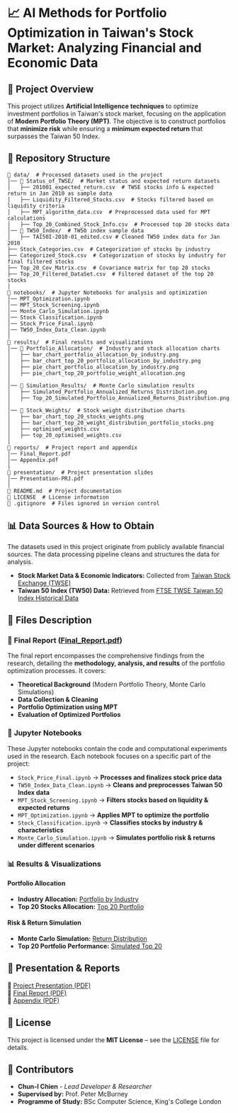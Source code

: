 # 📈 AI Methods for Portfolio Optimization in Taiwan's Stock Market: Analyzing Financial and Economic Data

## 📌 Project Overview
This project utilizes **Artificial Intelligence techniques** to optimize investment portfolios in Taiwan's stock market, focusing on the application of **Modern Portfolio Theory (MPT)**. The objective is to construct portfolios that **minimize risk** while ensuring a **minimum expected return** that surpasses the Taiwan 50 Index.

## 📂 Repository Structure
```
📂 data/  # Processed datasets used in the project
│── 📂 Status_of_TWSE/  # Market status and expected return datasets
│   ├── 201001_expected_return.csv  # TWSE stocks info & expected return in Jan 2010 as sample data
│   ├── Liquidity_Filtered_Stocks.csv  # Stocks filtered based on liquidity criteria
│   ├── MPT_algorithm_data.csv  # Preprocessed data used for MPT calculations
│   ├── Top_20_Combined_Stock_Info.csv  # Processed top 20 stocks data
│── 📂 TW50_Index/  # TW50 index sample data
│   ├── TAI50I-2010-01_edited.csv # Cleaned TW50 index data for Jan 2010
├── Stock_Categories.csv  # Categorization of stocks by industry
├── Categorized_Stock.csv  # Categorization of stocks by industry for final filtered stocks 
├── Top_20_Cov_Matrix.csv  # Covariance matrix for top 20 stocks
├── Top_20_Filtered_DataSet.csv  # Filtered dataset of the top 20 stocks
│
📂 notebooks/  # Jupyter Notebooks for analysis and optimization
│── MPT_Optimization.ipynb
│── MPT_Stock_Screening.ipynb
│── Monte_Carlo_Simulation.ipynb
│── Stock Classification.ipynb
│── Stock_Price_Final.ipynb
│── TW50_Index_Data_Clean.ipynb
│
📂 results/  # Final results and visualizations
│── 📂 Portfolio_Allocation/  # Industry and stock allocation charts
│   ├── bar_chart_portfolio_allocation_by_industry.png
│   ├── bar_chart_top_20_portfolio_allocation_by_industry.png
│   ├── pie_chart_portfolio_allocation_by_industry.png
│   ├── pie_chart_top_20_portfolio_weight_allocation.png
│
│── 📂 Simulation_Results/  # Monte Carlo simulation results
│   ├── Simulated_Portfolio_Annualized_Returns_Distribution.png
│   ├── Top_20_Simulated_Portfolio_Annualized_Returns_Distribution.png
│
│── 📂 Stock_Weights/  # Stock weight distribution charts
│   ├── bar_chart_top_20_stocks_weights.png
│   ├── bar_chart_top_20_weight_distribution_portfolio_stocks.png
│   ├── optimised_weights.csv
│   ├── top_20_optimised_weights.csv
│
📂 reports/  # Project report and appendix
│── Final_Report.pdf
│── Appendix.pdf
│
📂 presentation/  # Project presentation slides
│── Presentation-PRJ.pdf
│
📄 README.md  # Project documentation
📄 LICENSE  # License information
📄 .gitignore  # Files ignored in version control
```
## 📊 Data Sources & How to Obtain
The datasets used in this project originate from publicly available financial sources. The data processing pipeline cleans and structures the data for analysis.

- **Stock Market Data & Economic Indicators:** Collected from [Taiwan Stock Exchange (TWSE)](https://www.twse.com.tw/zh/index.html)
- **Taiwan 50 Index (TW50) Data:** Retrieved from [FTSE TWSE Taiwan 50 Index Historical Data](https://www.twse.com.tw/zh/indices/ftse/tai50i.html)


## 📑 Files Description
### 📄 **Final Report** ([Final_Report.pdf](reports/Final_Report.pdf))
The final report encompasses the comprehensive findings from the research, detailing the **methodology, analysis, and results** of the portfolio optimization processes. It covers:
- **Theoretical Background** (Modern Portfolio Theory, Monte Carlo Simulations)
- **Data Collection & Cleaning**
- **Portfolio Optimization using MPT**
- **Evaluation of Optimized Portfolios**

### 📘 **Jupyter Notebooks**
These Jupyter notebooks contain the code and computational experiments used in the research. Each notebook focuses on a specific part of the project:

- `Stock_Price_Final.ipynb` → **Processes and finalizes stock price data**
- `TW50_Index_Data_Clean.ipynb` → **Cleans and preprocesses Taiwan 50 Index data**
- `MPT_Stock_Screening.ipynb` → **Filters stocks based on liquidity & expected returns**
- `MPT_Optimization.ipynb` → **Applies MPT to optimize the portfolio**
- `Stock_Classification.ipynb` → **Classifies stocks by industry & characteristics**
- `Monte_Carlo_Simulation.ipynb` → **Simulates portfolio risk & returns under different scenarios**

### 📊 **Results & Visualizations**
#### **Portfolio Allocation**
- **Industry Allocation:** [Portfolio by Industry](results/Portfolio_Allocation/bar_chart_portfolio_allocation_by_industry.png)
- **Top 20 Stocks Allocation:** [Top 20 Portfolio](results/Stock_Weights/bar_chart_top_20_stocks_weights.png)

#### **Risk & Return Simulation**
- **Monte Carlo Simulation:** [Return Distribution](results/Simulation_Results/Simulated_Portfolio_Annualized_Returns_Distribution.png)
- **Top 20 Portfolio Performance:** [Simulated Top 20](results/Simulation_Results/Top_20_Simulated_Portfolio_Annualized_Returns_Distribution.png)

## 🎤 **Presentation & Reports**
📄 [Project Presentation (PDF)](presentation/Presentation-PRJ.pdf)  
📄 [Final Report (PDF)](reports/Final_Report.pdf)  
📄 [Appendix (PDF)](reports/Appendix.pdf)  

## 📝 License
This project is licensed under the **MIT License** – see the [LICENSE](LICENSE) file for details.

## 🤝 Contributors
- **Chun-I Chien** - *Lead Developer & Researcher*
- **Supervised by:** Prof. Peter McBurney  
- **Programme of Study:** BSc Computer Science, King's College London  



